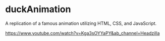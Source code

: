 # duckAnimation
A replication of a famous animation utilizing HTML, CSS, and JavaScript.

https://www.youtube.com/watch?v=Kga3sOYYaPY&ab_channel=Headzilla
